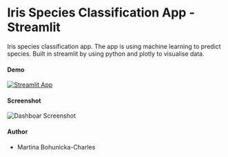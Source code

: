 # Iris Species Classification App - Streamlit
Iris species classification app. The app is using machine learning to predict species. Built in streamlit by using python and plotly to visualise data.

#### Demo
[![Streamlit App](https://static.streamlit.io/badges/streamlit_badge_black_white.svg)](https://mbohunickacharles-iris-species-ml-app-app-ejdjt0.streamlitapp.com/)

#### Screenshot

![Dashboar Screenshot](https://github.com/mBohunickaCharles/streamlit_Iris_Species_ml_app/blob/master/iris_pictures/iris_species.png)

#### Author

- Martina Bohunicka-Charles
